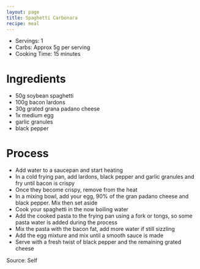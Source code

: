 ```yaml
---
layout: page
title: Spaghetti Carbonara
recipe: meal
---
```


* Servings: 1
* Carbs: Approx 5g per serving
* Cooking Time: 15 minutes

# Ingredients
* 50g soybean spaghetti
* 100g bacon lardons
* 30g grated grana padano cheese
* 1x medium egg
* garlic granules
* black pepper

# Process
* Add water to a saucepan and start heating
* In a cold frying pan, add lardons, black pepper and garlic granules and fry until bacon is crispy
* Once they become crispy, remove from the heat
* In a mixing bowl, add your egg, 90% of the gran padano cheese and black pepper. Mix then set aside
* Cook your spaghetti in the now boiling water
* Add the cooked pasta to the frying pan using a fork or tongs, so some pasta water is added during the process
* Mix the pasta with the bacon fat, add more water if still sizzling
* Add the egg mixture and mix until a smooth sauce is made
* Serve with a fresh twist of black pepper and the remaining grated cheese

Source: Self
